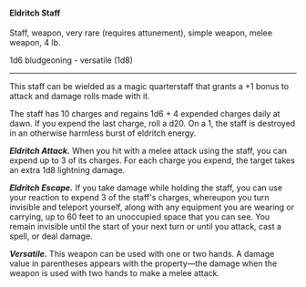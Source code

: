 #### Eldritch Staff

Staff, weapon, very rare (requires attunement), simple weapon, melee weapon, 4 lb.

1d6 bludgeoning  - versatile (1d8)

---

This staff can be wielded as a magic quarterstaff that grants a +1 bonus to attack and damage rolls made with it.

The staff has 10 charges and regains 1d6 + 4 expended charges daily at dawn. If you expend the last charge, roll a d20. On a 1, the staff is destroyed in an otherwise harmless burst of eldritch energy.

***Eldritch Attack.*** When you hit with a melee attack using the staff, you can expend up to 3 of its charges. For each charge you expend, the target takes an extra 1d8 lightning damage.

***Eldritch Escape.*** If you take damage while holding the staff, you can use your reaction to expend 3 of the staff's charges, whereupon you turn invisible and teleport yourself, along with any equipment you are wearing or carrying, up to 60 feet to an unoccupied space that you can see. You remain invisible until the start of your next turn or until you attack, cast a spell, or deal damage.

***Versatile.*** This weapon can be used with one or two hands. A damage value in parentheses appears with the property—the damage when the weapon is used with two hands to make a melee attack.